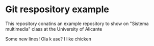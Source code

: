 # Git respository example

This repository conatins an example repository to show on "Sistema multimedia" class at the University of Alicante


Some new lines!
Ola k ase?
I like chicken
